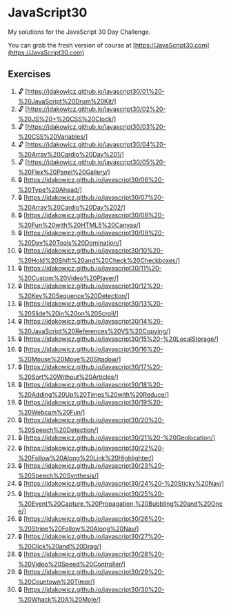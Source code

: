 # JavaScript30

My solutions for the JavaScript 30 Day Challenge.

You can grab the fresh version of course at [https://JavaScript30.com](https://JavaScript30.com)

## Exercises

1. :unlock: [https://jdakowicz.github.io/javascript30/01%20-%20JavaScript%20Drum%20Kit/]
2. :unlock: [https://jdakowicz.github.io/javascript30/02%20-%20JS%20+%20CSS%20Clock/]
3. :unlock: [https://jdakowicz.github.io/javascript30/03%20-%20CSS%20Variables/]
4. :unlock: [https://jdakowicz.github.io/javascript30/04%20-%20Array%20Cardio%20Day%201/]
5. :unlock: [https://jdakowicz.github.io/javascript30/05%20-%20Flex%20Panel%20Gallery/]
6. :lock: [https://jdakowicz.github.io/javascript30/06%20-%20Type%20Ahead/]
7. :lock: [https://jdakowicz.github.io/javascript30/07%20-%20Array%20Cardio%20Day%202/]
8. :lock: [https://jdakowicz.github.io/javascript30/08%20-%20Fun%20with%20HTML5%20Canvas/]
9. :lock: [https://jdakowicz.github.io/javascript30/09%20-%20Dev%20Tools%20Domination/]
10. :lock: [https://jdakowicz.github.io/javascript30/10%20-%20Hold%20Shift%20and%20Check%20Checkboxes/]
11. :lock: [https://jdakowicz.github.io/javascript30/11%20-%20Custom%20Video%20Player/]
12. :lock: [https://jdakowicz.github.io/javascript30/12%20-%20Key%20Sequence%20Detection/]
13. :lock: [https://jdakowicz.github.io/javascript30/13%20-%20Slide%20in%20on%20Scroll/]
14. :lock: [https://jdakowicz.github.io/javascript30/14%20-%20JavaScript%20References%20VS%20Copying/]
15. :lock: [https://jdakowicz.github.io/javascript30/15%20-%20LocalStorage/]
16. :lock: [https://jdakowicz.github.io/javascript30/16%20-%20Mouse%20Move%20Shadow/]
17. :lock: [https://jdakowicz.github.io/javascript30/17%20-%20Sort%20Without%20Articles/]
18. :lock: [https://jdakowicz.github.io/javascript30/18%20-%20Adding%20Up%20Times%20with%20Reduce/]
19. :lock: [https://jdakowicz.github.io/javascript30/19%20-%20Webcam%20Fun/]
20. :lock: [https://jdakowicz.github.io/javascript30/20%20-%20Speech%20Detection/]
21. :lock: [https://jdakowicz.github.io/javascript30/21%20-%20Geolocation/]
22. :lock: [https://jdakowicz.github.io/javascript30/22%20-%20Follow%20Along%20Link%20Highlighter/]
23. :lock: [https://jdakowicz.github.io/javascript30/23%20-%20Speech%20Synthesis/]
24. :lock: [https://jdakowicz.github.io/javascript30/24%20-%20Sticky%20Nav/]
25. :lock: [https://jdakowicz.github.io/javascript30/25%20-%20Event%20Capture,%20Propagation,%20Bubbling%20and%20Once/]
26. :lock: [https://jdakowicz.github.io/javascript30/26%20-%20Stripe%20Follow%20Along%20Nav/]
27. :lock: [https://jdakowicz.github.io/javascript30/27%20-%20Click%20and%20Drag/]
28. :lock: [https://jdakowicz.github.io/javascript30/28%20-%20Video%20Speed%20Controller/]
29. :lock: [https://jdakowicz.github.io/javascript30/29%20-%20Countown%20Timer/]
30. :lock: [https://jdakowicz.github.io/javascript30/30%20-%20Whack%20A%20Mole/]
